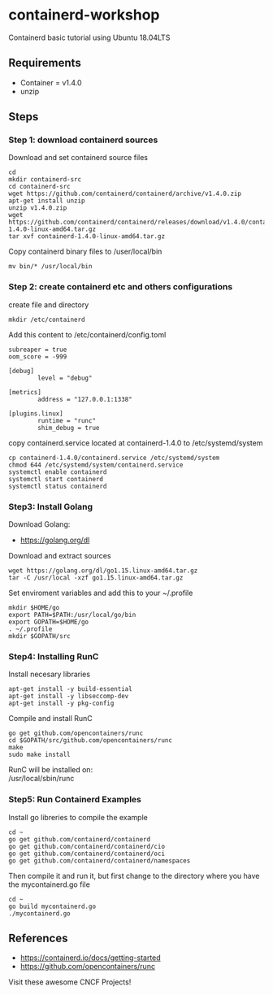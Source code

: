 # containerd-workshop
Containerd basic tutorial using Ubuntu 18.04LTS

## Requirements
- Container = v1.4.0
- unzip

## Steps
### Step 1: download containerd sources
Download and set containerd source files
```
cd 
mkdir containerd-src
cd containerd-src
wget https://github.com/containerd/containerd/archive/v1.4.0.zip
apt-get install unzip
unzip v1.4.0.zip
wget https://github.com/containerd/containerd/releases/download/v1.4.0/containerd-1.4.0-linux-amd64.tar.gz
tar xvf containerd-1.4.0-linux-amd64.tar.gz
```
Copy containerd binary files to /user/local/bin
```
mv bin/* /usr/local/bin
```

### Step 2: create containerd etc and others configurations
create file and directory
```
mkdir /etc/containerd
```
Add this content to /etc/containerd/config.toml  
```
subreaper = true
oom_score = -999

[debug]
        level = "debug"

[metrics]
        address = "127.0.0.1:1338"

[plugins.linux]
        runtime = "runc"
        shim_debug = true
```
copy containerd.service located at containerd-1.4.0 to /etc/systemd/system

```
cp containerd-1.4.0/containerd.service /etc/systemd/system
chmod 644 /etc/systemd/system/containerd.service
systemctl enable containerd
systemctl start containerd
systemctl status containerd
```

### Step3: Install Golang
Download Golang:   
- https://golang.org/dl 

Download and extract sources
```
wget https://golang.org/dl/go1.15.linux-amd64.tar.gz
tar -C /usr/local -xzf go1.15.linux-amd64.tar.gz
```
Set enviroment variables and add this to your ~/.profile
```
mkdir $HOME/go
export PATH=$PATH:/usr/local/go/bin
export GOPATH=$HOME/go
. ~/.profile
mkdir $GOPATH/src
```

### Step4: Installing RunC
Install necesary libraries
```
apt-get install -y build-essential
apt-get install -y libseccomp-dev
apt-get install -y pkg-config
```
Compile and install RunC
```
go get github.com/opencontainers/runc
cd $GOPATH/src/github.com/opencontainers/runc
make
sudo make install
```
RunC will be installed on:  
/usr/local/sbin/runc

### Step5: Run Containerd Examples
Install go libreries to compile the example
```
cd ~
go get github.com/containerd/containerd
go get github.com/containerd/containerd/cio
go get github.com/containerd/containerd/oci
go get github.com/containerd/containerd/namespaces
```
Then compile it and run it, but first change to the directory where you have the mycontainerd.go file
```
cd ~
go build mycontainerd.go
./mycontainerd.go
```
## References
- https://containerd.io/docs/getting-started
- https://github.com/opencontainers/runc  
  
Visit these awesome CNCF Projects!
